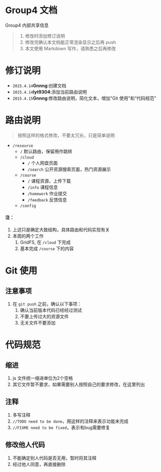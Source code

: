 # Group4 文档

Group4 内部共享信息

> 1. 修改时添加修订说明
> 2. 修改完确认本文档能正常渲染显示之后再 push
> 3. 本文使用 Markdown 写作，请熟悉之后再修改

# 修订说明

- `2015.4.14`**Gnnng**:创建文档
- `2015.4.14`**lyt9304**:添加当前路由说明
- `2015.4.15`**Gnnng**:修改路由说明，简化文本，增加"Git 使用"和“代码规范”

# 路由说明

> 按照这样的格式修改，不要太冗长，只是简单说明

- `/resource`
    - `/` 默认路由，保留用作跳转
    - `/cloud`
        - `/` 个人网盘页面
        - `/search` 公开资源搜索页面，热门资源展示
    - `/course` 
        - `/` 课程资源，上传下载
        - `/info` 课程信息
        - `/homework` 作业提交
        - `/feedback` 反馈信息
    - `/config` 

#### 注：
1. 上述只是确定大致结构，具体路由和代码实现有关
2. 本周的两个工作
    1. GridFS, 在 `/cloud` 下完成
    2. 基本完成 `/course` 下的内容

<!-- 

    To lyt: 按照格式修改补充到上面的路由说明之后，可以删除掉这些内容

## 访问小组主页
http://localhost:3000/resource

会跳转到courseInfo.ejs这个界面

## 资源共享主界面
目前只有软工这个课程作为演示界面

1. 课程信息 http://localhost:3000/resource/info
2. 课程资源 http://localhost:3000/resource/resource
3. 作业提交 http://localhost:3000/resource/homework
4. 我的资源管理 http://localhost:3000/resource/myresource
5. 课程反馈 http://localhost:3000/resource/feedback

## 管理员操作
1. 修改课程信息 http://localhost:3000/resource/admin_changeinfo
2. 管理资源 http://localhost:3000/resource/admin_resource
3. 批改作业 http://localhost:3000/resource/admin_homework
4. 查看反馈 http://localhost:3000/resource/admin_feedback

## 资源搜索
http://localhost:3000/resource/search
 -->

# Git 使用

## 注意事项

1. 在 `git push` 之前，确认以下事项：
    1. 确认当前版本代码已经经过测试
    2. 不要上传过大的资源文件
    3. 无关文件不要添加

# 代码规范

## 缩进

1. js 文件统一缩进单位为2个空格
2. 其它文件暂不要求，如果需要别人按照自己的要求修改，在这里列出

## 注释

1. 多写注释
1. `//TODO need to be done`，用这样的注释来表示功能未完成
2. `//FIXME need to be fixed`，表示有bug需要修复

## 修改他人代码

1. 不能确定别人代码是否无用，暂时将其注释
2. 经过他人同意，再直接删除



